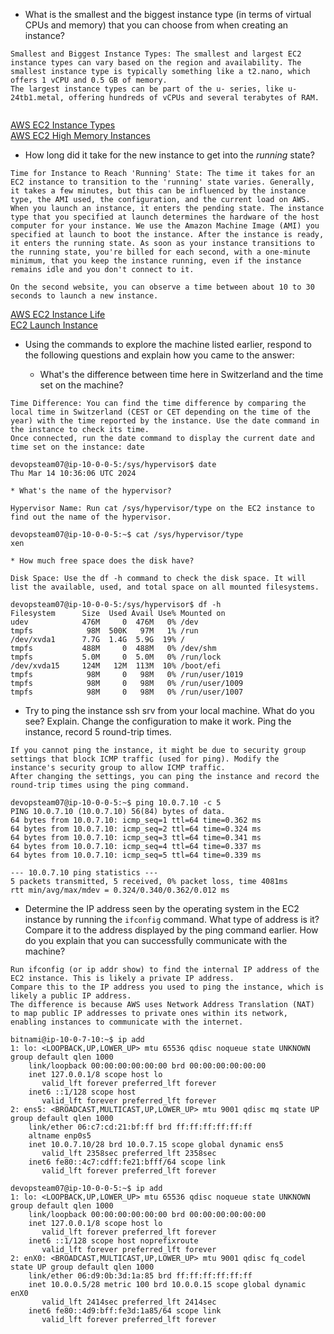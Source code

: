 * What is the smallest and the biggest instance type (in terms of
  virtual CPUs and memory) that you can choose from when creating an
  instance?
 
```
Smallest and Biggest Instance Types: The smallest and largest EC2 instance types can vary based on the region and availability. The smallest instance type is typically something like a t2.nano, which offers 1 vCPU and 0.5 GB of memory.
The largest instance types can be part of the u- series, like u-24tb1.metal, offering hundreds of vCPUs and several terabytes of RAM.
 
```
[AWS EC2 Instance Types](https://aws.amazon.com/ec2/instance-types/)    
[AWS EC2 High Memory Instances](https://aws.amazon.com/ec2/instance-types/high-memory/)
 
* How long did it take for the new instance to get into the _running_ state?
 
```
Time for Instance to Reach 'Running' State: The time it takes for an EC2 instance to transition to the 'running' state varies. Generally, it takes a few minutes, but this can be influenced by the instance type, the AMI used, the configuration, and the current load on AWS. When you launch an instance, it enters the pending state. The instance type that you specified at launch determines the hardware of the host computer for your instance. We use the Amazon Machine Image (AMI) you specified at launch to boot the instance. After the instance is ready, it enters the running state. As soon as your instance transitions to the running state, you're billed for each second, with a one-minute minimum, that you keep the instance running, even if the instance remains idle and you don't connect to it.

On the second website, you can observe a time between about 10 to 30 seconds to launch a new instance.
```
[AWS EC2 Instance Life](https://docs.aws.amazon.com/AWSEC2/latest/UserGuide/ec2-instance-lifecycle.html)  
[EC2 Launch Instance](https://www.martysweet.co.uk/ec2-launch-times/)
 
 
* Using the commands to explore the machine listed earlier, respond to
  the following questions and explain how you came to the answer:
 
    * What's the difference between time here in Switzerland and the time set on
      the machine?
```
Time Difference: You can find the time difference by comparing the local time in Switzerland (CEST or CET depending on the time of the year) with the time reported by the instance. Use the date command in the instance to check its time.
Once connected, run the date command to display the current date and time set on the instance: date
```

```
devopsteam07@ip-10-0-0-5:/sys/hypervisor$ date
Thu Mar 14 10:36:06 UTC 2024
```
 
    * What's the name of the hypervisor?
```
Hypervisor Name: Run cat /sys/hypervisor/type on the EC2 instance to find out the name of the hypervisor.
```

```
devopsteam07@ip-10-0-0-5:~$ cat /sys/hypervisor/type
xen
```
 
    * How much free space does the disk have?
```
Disk Space: Use the df -h command to check the disk space. It will list the available, used, and total space on all mounted filesystems.
```

```
devopsteam07@ip-10-0-0-5:/sys/hypervisor$ df -h
Filesystem      Size  Used Avail Use% Mounted on
udev            476M     0  476M   0% /dev
tmpfs            98M  500K   97M   1% /run
/dev/xvda1      7.7G  1.4G  5.9G  19% /
tmpfs           488M     0  488M   0% /dev/shm
tmpfs           5.0M     0  5.0M   0% /run/lock
/dev/xvda15     124M   12M  113M  10% /boot/efi
tmpfs            98M     0   98M   0% /run/user/1019
tmpfs            98M     0   98M   0% /run/user/1009
tmpfs            98M     0   98M   0% /run/user/1007
```
 
 
* Try to ping the instance ssh srv from your local machine. What do you see?
  Explain. Change the configuration to make it work. Ping the
  instance, record 5 round-trip times.
 
```
If you cannot ping the instance, it might be due to security group settings that block ICMP traffic (used for ping). Modify the instance's security group to allow ICMP traffic.
After changing the settings, you can ping the instance and record the round-trip times using the ping command.
```

```
devopsteam07@ip-10-0-0-5:~$ ping 10.0.7.10 -c 5
PING 10.0.7.10 (10.0.7.10) 56(84) bytes of data.
64 bytes from 10.0.7.10: icmp_seq=1 ttl=64 time=0.362 ms
64 bytes from 10.0.7.10: icmp_seq=2 ttl=64 time=0.324 ms
64 bytes from 10.0.7.10: icmp_seq=3 ttl=64 time=0.341 ms
64 bytes from 10.0.7.10: icmp_seq=4 ttl=64 time=0.337 ms
64 bytes from 10.0.7.10: icmp_seq=5 ttl=64 time=0.339 ms

--- 10.0.7.10 ping statistics ---
5 packets transmitted, 5 received, 0% packet loss, time 4081ms
rtt min/avg/max/mdev = 0.324/0.340/0.362/0.012 ms
```
 
* Determine the IP address seen by the operating system in the EC2
  instance by running the `ifconfig` command. What type of address
  is it? Compare it to the address displayed by the ping command
  earlier. How do you explain that you can successfully communicate
  with the machine?
 
```
Run ifconfig (or ip addr show) to find the internal IP address of the EC2 instance. This is likely a private IP address.
Compare this to the IP address you used to ping the instance, which is likely a public IP address.
The difference is because AWS uses Network Address Translation (NAT) to map public IP addresses to private ones within its network, enabling instances to communicate with the internet.
```

```
bitnami@ip-10-0-7-10:~$ ip add
1: lo: <LOOPBACK,UP,LOWER_UP> mtu 65536 qdisc noqueue state UNKNOWN group default qlen 1000
    link/loopback 00:00:00:00:00:00 brd 00:00:00:00:00:00
    inet 127.0.0.1/8 scope host lo
       valid_lft forever preferred_lft forever
    inet6 ::1/128 scope host 
       valid_lft forever preferred_lft forever
2: ens5: <BROADCAST,MULTICAST,UP,LOWER_UP> mtu 9001 qdisc mq state UP group default qlen 1000
    link/ether 06:c7:cd:21:bf:ff brd ff:ff:ff:ff:ff:ff
    altname enp0s5
    inet 10.0.7.10/28 brd 10.0.7.15 scope global dynamic ens5
       valid_lft 2358sec preferred_lft 2358sec
    inet6 fe80::4c7:cdff:fe21:bfff/64 scope link 
       valid_lft forever preferred_lft forever
```
```
devopsteam07@ip-10-0-0-5:~$ ip add
1: lo: <LOOPBACK,UP,LOWER_UP> mtu 65536 qdisc noqueue state UNKNOWN group default qlen 1000
    link/loopback 00:00:00:00:00:00 brd 00:00:00:00:00:00
    inet 127.0.0.1/8 scope host lo
       valid_lft forever preferred_lft forever
    inet6 ::1/128 scope host noprefixroute
       valid_lft forever preferred_lft forever
2: enX0: <BROADCAST,MULTICAST,UP,LOWER_UP> mtu 9001 qdisc fq_codel state UP group default qlen 1000
    link/ether 06:d9:0b:3d:1a:85 brd ff:ff:ff:ff:ff:ff
    inet 10.0.0.5/28 metric 100 brd 10.0.0.15 scope global dynamic enX0
       valid_lft 2414sec preferred_lft 2414sec
    inet6 fe80::4d9:bff:fe3d:1a85/64 scope link
       valid_lft forever preferred_lft forever
```
